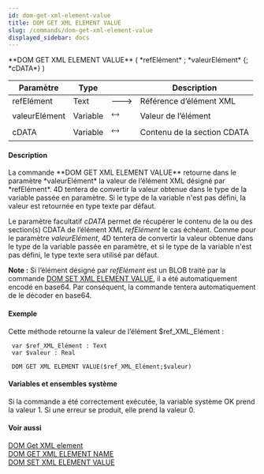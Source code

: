 ```yaml
---
id: dom-get-xml-element-value
title: DOM GET XML ELEMENT VALUE
slug: /commands/dom-get-xml-element-value
displayed_sidebar: docs
---
```


<!--REF #_command_.DOM GET XML ELEMENT VALUE.Syntax-->**DOM GET XML ELEMENT VALUE** ( *refElément* ; *valeurElément* {; *cDATA*} )<!-- END REF-->
<!--REF #_command_.DOM GET XML ELEMENT VALUE.Params-->
| Paramètre | Type |  | Description |
| --- | --- | --- | --- |
| refElément | Text | &#x1F852; | Référence d’élément XML |
| valeurElément | Variable | &#x1F858; | Valeur de l’élément |
| cDATA | Variable | &#x1F858; | Contenu de la section CDATA |

<!-- END REF-->

#### Description 

<!--REF #_command_.DOM GET XML ELEMENT VALUE.Summary-->La commande **DOM GET XML ELEMENT VALUE** retourne dans le paramètre *valeurElément* la valeur de l’élément XML désigné par *refElément*.<!-- END REF--> 4D tentera de convertir la valeur obtenue dans le type de la variable passée en paramètre. Si le type de la variable n'est pas défini, la valeur est retournée en type texte par défaut.

Le paramètre facultatif *cDATA* permet de récupérer le contenu de la ou des section(s) CDATA de l’élément XML *refElément* le cas échéant. Comme pour le paramètre *valeurElément*, 4D tentera de convertir la valeur obtenue dans le type de la variable passée en paramètre, et si le type de la variable n'est pas défini, le type texte sera utilisé par défaut.

**Note :** Si l’élément désigné par *refElément* est un BLOB traité par la commande [DOM SET XML ELEMENT VALUE](dom-set-xml-element-value.md), il a été automatiquement encodé en base64\. Par conséquent, la commande tentera automatiquement de le décoder en base64.

#### Exemple 

Cette méthode retourne la valeur de l’élément $ref\_XML\_Elément :

```4d
 var $ref_XML_Elément : Text
 var $valeur : Real
 
 DOM GET XML ELEMENT VALUE($ref_XML_Elément;$valeur)
```

#### Variables et ensembles système 

Si la commande a été correctement exécutée, la variable système OK prend la valeur 1\. Si une erreur se produit, elle prend la valeur 0.

#### Voir aussi 

[DOM Get XML element](dom-get-xml-element.md)  
[DOM GET XML ELEMENT NAME](dom-get-xml-element-name.md)  
[DOM SET XML ELEMENT VALUE](dom-set-xml-element-value.md)  